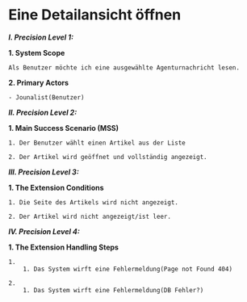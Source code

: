 Eine Detailansicht öffnen
============

***I. Precision Level 1:***

**1. System Scope**

    Als Benutzer möchte ich eine ausgewählte Agenturnachricht lesen.

**2. Primary Actors**

    - Jounalist(Benutzer)

***II. Precision Level 2:***

**1. Main Success Scenario (MSS)**

    1. Der Benutzer wählt einen Artikel aus der Liste 

    2. Der Artikel wird geöffnet und vollständig angezeigt. 

***III. Precision Level 3:***

**1. The Extension Conditions**

    1. Die Seite des Artikels wird nicht angezeigt.

    2. Der Artikel wird nicht angezeigt/ist leer.

***IV. Precision Level 4:***

**1. The Extension Handling Steps**

    1.
        1. Das System wirft eine Fehlermeldung(Page not Found 404)

    2.
        1. Das System wirft eine Fehlermeldung(DB Fehler?)


